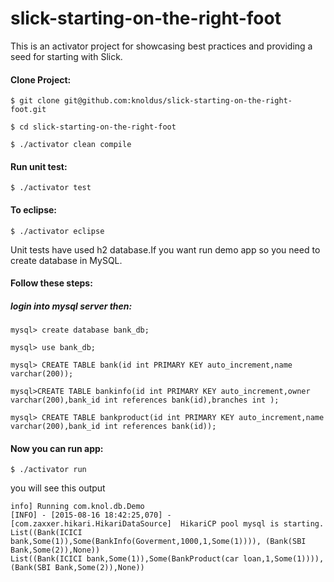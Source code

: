 # slick-starting-on-the-right-foot
This is an activator project for showcasing best practices and providing a seed for starting with Slick.

#### Clone Project:

```
$ git clone git@github.com:knoldus/slick-starting-on-the-right-foot.git

$ cd slick-starting-on-the-right-foot

$ ./activator clean compile
```

#### Run unit test:

```
$ ./activator test
```

#### To eclipse:
```
$ ./activator eclipse
```

Unit tests have used h2 database.If you want run demo app so you need to create database in MySQL.

#### Follow these steps:

##### login into mysql server then:

```
mysql> create database bank_db;

mysql> use bank_db;

mysql> CREATE TABLE bank(id int PRIMARY KEY auto_increment,name varchar(200));

mysql>CREATE TABLE bankinfo(id int PRIMARY KEY auto_increment,owner varchar(200),bank_id int references bank(id),branches int );

mysql> CREATE TABLE bankproduct(id int PRIMARY KEY auto_increment,name varchar(200),bank_id int references bank(id));
```

#### Now you can run app:

```
$ ./activator run
```

you will see this output

```
info] Running com.knol.db.Demo 
[INFO] - [2015-08-16 18:42:25,070] - [com.zaxxer.hikari.HikariDataSource]  HikariCP pool mysql is starting.
List((Bank(ICICI bank,Some(1)),Some(BankInfo(Goverment,1000,1,Some(1)))), (Bank(SBI Bank,Some(2)),None))
List((Bank(ICICI bank,Some(1)),Some(BankProduct(car loan,1,Some(1)))), (Bank(SBI Bank,Some(2)),None))
```
